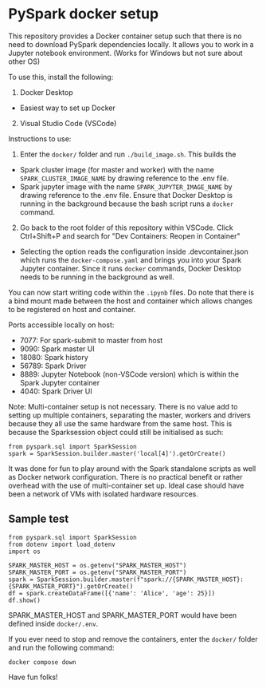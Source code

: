 # PySpark docker setup

This repository provides a Docker container setup such that there is no need to download PySpark dependencies locally. It allows you to work in a Jupyter notebook environment. (Works for Windows but not sure about other OS)

To use this, install the following:
1) Docker Desktop
- Easiest way to set up Docker
2) Visual Studio Code (VSCode)

Instructions to use:
1) Enter the `docker/` folder and run `./build_image.sh`.
This builds the
- Spark cluster image (for master and worker) with the name `SPARK_CLUSTER_IMAGE_NAME` by drawing reference to the .env file.
- Spark jupyter image with the name `SPARK_JUPYTER_IMAGE_NAME` by drawing reference to the .env file.
Ensure that Docker Desktop is running in the background because the bash script runs a `docker` command.

2) Go back to the root folder of this repository within VSCode. Click Ctrl+Shift+P and search for "Dev Containers: Reopen in Container"
- Selecting the option reads the configuration inside .devcontainer.json which runs the `docker-compose.yaml` and brings you into your Spark Jupyter container. Since it runs `docker` commands, Docker Desktop needs to be running in the background as well.

You can now start writing code within the `.ipynb` files. Do note that there is a bind mount made between the host and container which allows changes to be registered on host and container.

Ports accessible locally on host:
- 7077: For spark-submit to master from host
- 9090: Spark master UI
- 18080: Spark history
- 56789: Spark Driver
- 8889: Jupyter Notebook (non-VSCode version) which is within the Spark Jupyter container
- 4040: Spark Driver UI

Note:
Multi-container setup is not necessary. There is no value add to setting up multiple containers, separating the master, workers and drivers because they all use the same hardware from the same host.
This is because the Sparksession object could still be initialised as such:

```
from pyspark.sql import SparkSession
spark = SparkSession.builder.master('local[4]').getOrCreate()
```

It was done for fun to play around with the Spark standalone scripts as well as Docker network configuration. There is no practical benefit or rather overhead with the use of multi-container set up.
Ideal case should have been a network of VMs with isolated hardware resources.

## Sample test
```
from pyspark.sql import SparkSession
from dotenv import load_dotenv
import os

SPARK_MASTER_HOST = os.getenv("SPARK_MASTER_HOST")
SPARK_MASTER_PORT = os.getenv("SPARK_MASTER_PORT")
spark = SparkSession.builder.master(f"spark://{SPARK_MASTER_HOST}:{SPARK_MASTER_PORT}").getOrCreate()
df = spark.createDataFrame([{'name': 'Alice', 'age': 25}])
df.show()
```
SPARK_MASTER_HOST and SPARK_MASTER_PORT would have been defined inside `docker/.env`.

If you ever need to stop and remove the containers, enter the `docker/` folder and run the following command:
```
docker compose down
```
Have fun folks!
